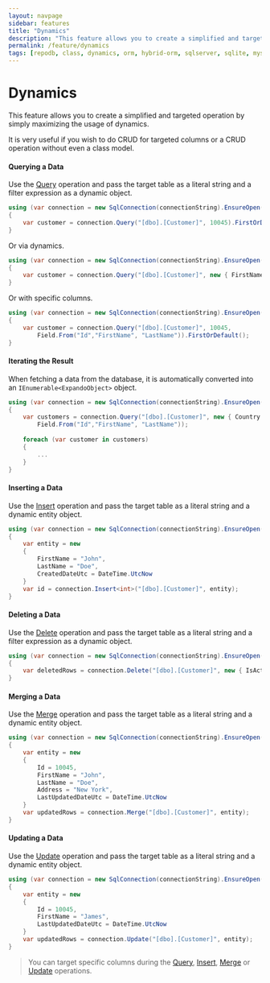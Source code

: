```yaml
---
layout: navpage
sidebar: features
title: "Dynamics"
description: "This feature allows you to create a simplified and targetted operations by simply maximizing the usage of dynamics."
permalink: /feature/dynamics
tags: [repodb, class, dynamics, orm, hybrid-orm, sqlserver, sqlite, mysql, postgresql]
---
```


# Dynamics

This feature allows you to create a simplified and targeted operation by simply maximizing the usage of dynamics.

It is very useful if you wish to do CRUD for targeted columns or a CRUD operation without even a class model.

#### Querying a Data

Use the [Query](/operation/query) operation and pass the target table as a literal string and a filter expression as a dynamic object.

```csharp
using (var connection = new SqlConnection(connectionString).EnsureOpen())
{
    var customer = connection.Query("[dbo].[Customer]", 10045).FirstOrDefault();
}
```

Or via dynamics.

```csharp
using (var connection = new SqlConnection(connectionString).EnsureOpen())
{
    var customer = connection.Query("[dbo].[Customer]", new { FirstName = "John", "Doe" }).FirstOrDefault();
}
```

Or with specific columns.

```csharp
using (var connection = new SqlConnection(connectionString).EnsureOpen())
{
    var customer = connection.Query("[dbo].[Customer]", 10045,
        Field.From("Id","FirstName", "LastName")).FirstOrDefault();
}
```

#### Iterating the Result

When fetching a data from the database, it is automatically converted into an `IEnumerable<ExpandoObject>` object.

```csharp
using (var connection = new SqlConnection(connectionString).EnsureOpen())
{
    var customers = connection.Query("[dbo].[Customer]", new { Country = "Denmark" },
        Field.From("Id","FirstName", "LastName"));
    
    foreach (var customer in customers)
    {
        ...
    }
}
```

#### Inserting a Data

Use the [Insert](/operation/insert) operation and pass the target table as a literal string and a dynamic entity object.

```csharp
using (var connection = new SqlConnection(connectionString).EnsureOpen())
{
    var entity = new
    {
        FirstName = "John",
        LastName = "Doe",
        CreatedDateUtc = DateTime.UtcNow
    }
    var id = connection.Insert<int>("[dbo].[Customer]", entity);
}
```

#### Deleting a Data

Use the [Delete](/operation/delete) operation and pass the target table as a literal string and a filter expression as a dynamic object.

```csharp
using (var connection = new SqlConnection(connectionString).EnsureOpen())
{
    var deletedRows = connection.Delete("[dbo].[Customer]", new { IsActive = false });
}
```

#### Merging a Data

Use the [Merge](/operation/merge) operation and pass the target table as a literal string and a dynamic entity object.

```csharp
using (var connection = new SqlConnection(connectionString).EnsureOpen())
{
    var entity = new
    {
        Id = 10045,
        FirstName = "John",
        LastName = "Doe",
        Address = "New York",
        LastUpdatedDateUtc = DateTime.UtcNow
    }
    var updatedRows = connection.Merge("[dbo].[Customer]", entity);
}
```

#### Updating a Data

Use the [Update](/operation/update) operation and pass the target table as a literal string and a dynamic entity object.

```csharp
using (var connection = new SqlConnection(connectionString).EnsureOpen())
{
    var entity = new
    {
        Id = 10045,
        FirstName = "James",
        LastUpdatedDateUtc = DateTime.UtcNow
    }
    var updatedRows = connection.Update("[dbo].[Customer]", entity);
}
```

> You can target specific columns during the [Query](/operation/query), [Insert](/operation/insert), [Merge](/operation/merge) or [Update](/operation/update) operations.
